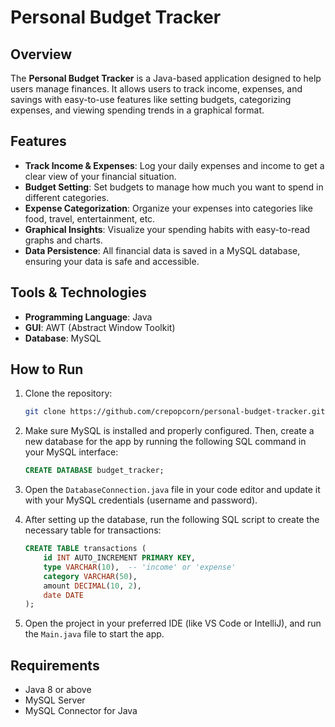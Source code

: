 
# Personal Budget Tracker

## Overview
The **Personal Budget Tracker** is a Java-based application designed to help users manage finances. It allows users to track income, expenses, and savings with easy-to-use features like setting budgets, categorizing expenses, and viewing spending trends in a graphical format.

## Features
- **Track Income & Expenses**: Log your daily expenses and income to get a clear view of your financial situation.
- **Budget Setting**: Set budgets to manage how much you want to spend in different categories.
- **Expense Categorization**: Organize your expenses into categories like food, travel, entertainment, etc.
- **Graphical Insights**: Visualize your spending habits with easy-to-read graphs and charts.
- **Data Persistence**: All financial data is saved in a MySQL database, ensuring your data is safe and accessible.

## Tools & Technologies
- **Programming Language**: Java
- **GUI**: AWT (Abstract Window Toolkit)
- **Database**: MySQL

## How to Run
1. Clone the repository:
   ```bash
   git clone https://github.com/crepopcorn/personal-budget-tracker.git
   ```

2. Make sure MySQL is installed and properly configured. Then, create a new database for the app by running the following SQL command in your MySQL interface:
   ```sql
   CREATE DATABASE budget_tracker;
   ```

3. Open the `DatabaseConnection.java` file in your code editor and update it with your MySQL credentials (username and password).

4. After setting up the database, run the following SQL script to create the necessary table for transactions:
   ```sql
   CREATE TABLE transactions (
       id INT AUTO_INCREMENT PRIMARY KEY,
       type VARCHAR(10),  -- 'income' or 'expense'
       category VARCHAR(50),
       amount DECIMAL(10, 2),
       date DATE
   );
   ```

5. Open the project in your preferred IDE (like VS Code or IntelliJ), and run the `Main.java` file to start the app.

## Requirements
- Java 8 or above
- MySQL Server
- MySQL Connector for Java
